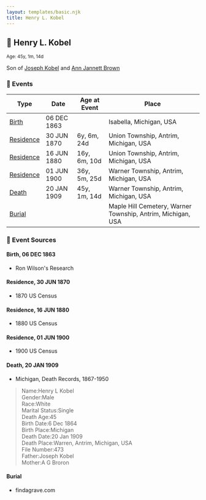 ```yaml
---
layout: templates/basic.njk
title: Henry L. Kobel
---
```

## 🔵 Henry L. Kobel
<small>Age: 45y, 1m, 14d</small>

Son of [Joseph Kobel](/people/4/44694656) and [Ann Jannett Brown](/people/2/25015094)

### 📆 Events

Type | Date | Age at Event | Place
------ | ------ | ------ | ------
[Birth](#event-event-2) | 06 DEC 1863 |  | Isabella, Michigan, USA
[Residence](#event-event-0) | 30 JUN 1870 | 6y, 6m, 24d | Union Township, Antrim, Michigan, USA
[Residence](#event-event-1) | 16 JUN 1880 | 16y, 6m, 10d | Union Township, Antrim, Michigan, USA
[Residence](#event-event-2) | 01 JUN 1900 | 36y, 5m, 25d | Warner Township, Antrim, Michigan, USA
[Death](#event-event-6) | 20 JAN 1909 | 45y, 1m, 14d | Warner Township, Antrim, Michigan, USA
[Burial](#event-event-7) |  |  | Maple Hill Cemetery, Warner Township, Antrim, Michigan, USA

### 📰 Event Sources

#### <a id="event-event-2"></a> Birth, 06 DEC 1863
* Ron Wilson's Research

#### <a id="event-event-0"></a> Residence, 30 JUN 1870
* 1870 US Census

#### <a id="event-event-1"></a> Residence, 16 JUN 1880
* 1880 US Census

#### <a id="event-event-2"></a> Residence, 01 JUN 1900
* 1900 US Census

#### <a id="event-event-6"></a> Death, 20 JAN 1909
* Michigan, Death Records, 1867-1950
>   
  > Name:Henry L Kobel  
  > Gender:Male  
  > Race:White  
  > Marital Status:Single  
  > Death Age:45  
  > Birth Date:6 Dec 1864  
  > Birth Place:Michigan  
  > Death Date:20 Jan 1909  
  > Death Place:Warren, Antrim, Michigan, USA  
  > File Number:473  
  > Father:Joseph Kobel  
  > Mother:A G Broron

#### <a id="event-event-7"></a> Burial
* findagrave.com